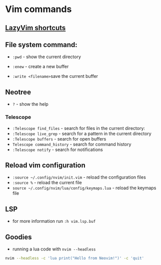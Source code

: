 # Vim commands


## [LazyVim shortcuts](https://www.lazyvim.org/keymaps#telescopenvim)


## File system command:

- `:pwd` - show the current directory 

- `:enew` - create a new buffer

- `:write <filename>`save the current buffer 

## Neotree

- `?` - show the help

### Telescope

- `:Telescope find_files` - search for files in the current directory:
- `:Telescope live_grep` - search for a pattern in the current directory
- `:Telescope buffers` - search for open buffers
- `Telescope command_history` - search for command history
- `:Telescope notify` - search for notifications

## Reload vim configuration

- `:source ~/.config/nvim/init.vim` - reload the configuration files
- `:source %` - reload the current file
- `source ~/.config/nvim/lua/config/keymaps.lua` - reload the keymaps file


## LSP

- for more information run `:h vim.lsp.buf`


## Goodies

- running a lua code with `nvim --headless`

```bash
nvim --headless -c 'lua print("Hello from Neovim!")' -c 'quit'
```

